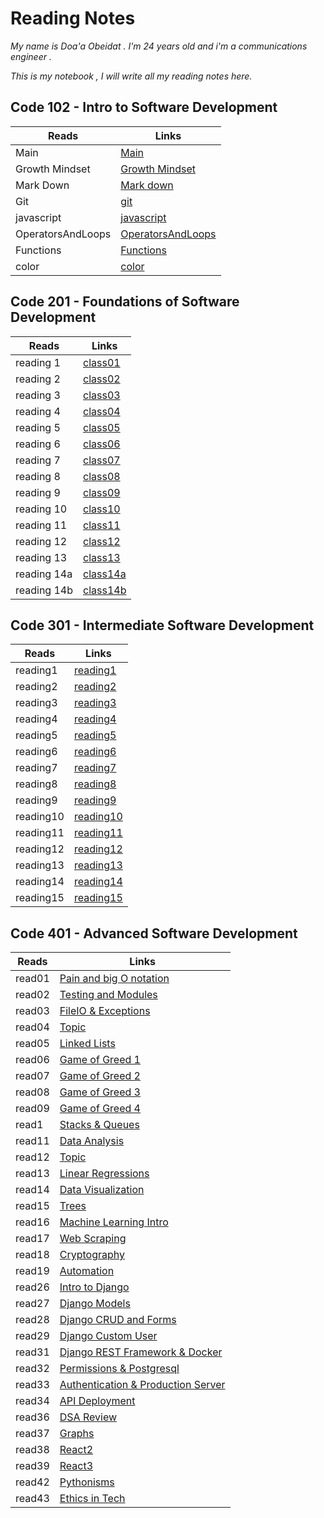 # Reading Notes

*My name is Doa'a Obeidat . I'm 24 years old and i'm a communications engineer .*

  *This is my notebook , I will write all my reading notes here.*

## Code 102 - Intro to Software Development

| Reads             | Links                                                                |
| ----------------- | -------------------------------------------------------------------- |
| Main              | [Main](https://doaa-1996.github.io/reading-notes/)                   |
| Growth Mindset    | [Growth Mindset](https://doaa-1996.github.io/reading-notes/read1)    |
| Mark Down         | [Mark down](https://doaa-1996.github.io/reading-notes/markdown)      |
| Git               | [git](https://doaa-1996.github.io/reading-notes/git)                 |
| javascript        | [javascript](https://doaa-1996.github.io/reading-notes/javascript)   |
| OperatorsAndLoops | [OperatorsAndLoops](https://doaa-1996.github.io/reading-notes/Read5) |
| Functions         | [Functions](https://doaa-1996.github.io/reading-notes/functions)     |
| color             | [color](https://doaa-1996.github.io/reading-notes/color)             |

## Code 201 - Foundations of Software Development

| Reads       | Links                                                          |
| ----------- | -------------------------------------------------------------- |
| reading 1   | [class01](https://doaa-1996.github.io/reading-notes/class01)   |
| reading 2   | [class02](https://doaa-1996.github.io/reading-notes/class02)   |
| reading 3   | [class03](https://doaa-1996.github.io/reading-notes/class03)   |
| reading 4   | [class04](https://doaa-1996.github.io/reading-notes/class04)   |
| reading 5   | [class05](https://doaa-1996.github.io/reading-notes/class05)   |
| reading 6   | [class06](https://doaa-1996.github.io/reading-notes/class06)   |
| reading 7   | [class07](https://doaa-1996.github.io/reading-notes/class07)   |
| reading 8   | [class08](https://doaa-1996.github.io/reading-notes/class08)   |
| reading 9   | [class09](https://doaa-1996.github.io/reading-notes/class09)   |
| reading 10  | [class10](https://doaa-1996.github.io/reading-notes/class10)   |
| reading 11  | [class11](https://doaa-1996.github.io/reading-notes/class11)   |
| reading 12  | [class12](https://doaa-1996.github.io/reading-notes/class12)   |
| reading 13  | [class13](https://doaa-1996.github.io/reading-notes/class13)   |
| reading 14a | [class14a](https://doaa-1996.github.io/reading-notes/class14a) |
| reading 14b | [class14b](https://doaa-1996.github.io/reading-notes/class14b) |

## Code 301 - Intermediate Software Development

| Reads     | Links                                                            |
| --------- | ---------------------------------------------------------------- |
| reading1  | [reading1](https://doaa-1996.github.io/reading-notes/reading1)   |
| reading2  | [reading2](https://doaa-1996.github.io/reading-notes/reading2)   |
| reading3  | [reading3](https://doaa-1996.github.io/reading-notes/reading3)   |
| reading4  | [reading4](https://doaa-1996.github.io/reading-notes/reading4)   |
| reading5  | [reading5](https://doaa-1996.github.io/reading-notes/reading5)   |
| reading6  | [reading6](https://doaa-1996.github.io/reading-notes/reading6)   |
| reading7  | [reading7](https://doaa-1996.github.io/reading-notes/reading7)   |
| reading8  | [reading8](https://doaa-1996.github.io/reading-notes/reading8)   |
| reading9  | [reading9](https://doaa-1996.github.io/reading-notes/reading9)   |
| reading10 | [reading10](https://doaa-1996.github.io/reading-notes/reading10) |
| reading11 | [reading11](https://doaa-1996.github.io/reading-notes/reading11) |
| reading12 | [reading12](https://doaa-1996.github.io/reading-notes/reading12) |
| reading13 | [reading13](https://doaa-1996.github.io/reading-notes/reading13) |
| reading14 | [reading14](https://doaa-1996.github.io/reading-notes/reading14) |
| reading15 | [reading15](https://doaa-1996.github.io/reading-notes/reading15) |

## Code 401 - Advanced Software Development

| Reads  | Links                                                                                  |
| ------ | -------------------------------------------------------------------------------------- |
| read01 | [Pain and big O notation](https://doaa-1996.github.io/reading-notes/read01)            |
| read02 | [Testing and Modules](https://doaa-1996.github.io/reading-notes/read02)                |
| read03 | [FileIO & Exceptions](https://doaa-1996.github.io/reading-notes/read03)                |
| read04 | [Topic](https://doaa-1996.github.io/reading-notes/read04)                              |
| read05 | [Linked Lists](https://doaa-1996.github.io/reading-notes/read05)                       |
| read06 | [Game of Greed 1](https://doaa-1996.github.io/reading-notes/read06)                    |
| read07 | [Game of Greed 2](https://doaa-1996.github.io/reading-notes/read07)                    |
| read08 | [Game of Greed 3](https://doaa-1996.github.io/reading-notes/read08)                    |
| read09 | [Game of Greed 4](https://doaa-1996.github.io/reading-notes/read09)                    |
| read1  | [Stacks & Queues](https://doaa-1996.github.io/reading-notes/read010)                   |
| read11 | [Data Analysis](https://doaa-1996.github.io/reading-notes/read011)                     |
| read12 | [Topic](https://doaa-1996.github.io/reading-notes/read012)                             |
| read13 | [Linear Regressions](https://doaa-1996.github.io/reading-notes/read013)                |
| read14 | [Data Visualization](https://doaa-1996.github.io/reading-notes/read014)                |
| read15 | [Trees](https://doaa-1996.github.io/reading-notes/read015)                             |
| read16 | [Machine Learning Intro](https://doaa-1996.github.io/reading-notes/read016)            |
| read17 | [Web Scraping](https://doaa-1996.github.io/reading-notes/read017)                      |
| read18 | [Cryptography](https://doaa-1996.github.io/reading-notes/read018)                      |
| read19 | [Automation](https://doaa-1996.github.io/reading-notes/read019)                        |
| read26 | [Intro to Django](https://doaa-1996.github.io/reading-notes/read26)                    |
| read27 | [Django Models](https://doaa-1996.github.io/reading-notes/read27)                      |
| read28 | [Django CRUD and Forms](https://doaa-1996.github.io/reading-notes/read28)              |
| read29 | [Django Custom User](https://doaa-1996.github.io/reading-notes/read29)                 |
| read31 | [Django REST Framework & Docker](https://doaa-1996.github.io/reading-notes/read31)     |
| read32 | [Permissions & Postgresql](https://doaa-1996.github.io/reading-notes/read32)           |
| read33 | [Authentication & Production Server](https://doaa-1996.github.io/reading-notes/read33) |
| read34 | [API Deployment](https://doaa-1996.github.io/reading-notes/read34)                     |
| read36 | [DSA Review](https://doaa-1996.github.io/reading-notes/read36)                         |
| read37 | [Graphs](https://doaa-1996.github.io/reading-notes/read37)                             |
| read38 | [React2](https://doaa-1996.github.io/reading-notes/read38)                             |
| read39 | [React3](https://doaa-1996.github.io/reading-notes/read39)                             |
| read42 | [Pythonisms](https://doaa-1996.github.io/reading-notes/read42)                         |
| read43 | [Ethics in Tech](https://doaa-1996.github.io/reading-notes/read43)                     |
